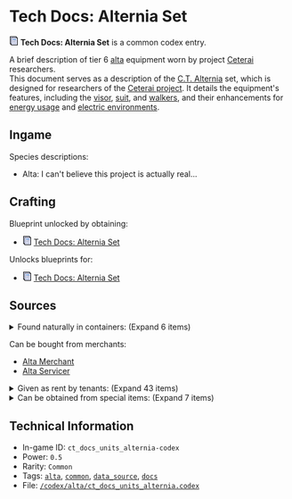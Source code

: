 # Tech Docs: Alternia Set

<img src="https://raw.githubusercontent.com/Ceterai/Enternia/main/codex/alta/paper/long.png" alt="Tech Docs: Alternia Set icon" loading="lazy" height="16px" width="auto" /> **Tech Docs: Alternia Set** is a common codex entry.

A brief description of tier 6 [alta](https://ceterai.github.io/MyEnternia/Wiki/Tags/Alta) equipment worn by project [Ceterai](https://ceterai.github.io/MyEnternia/Wiki/Tags/Ceterai) researchers.  
This document serves as a description of the [C.T. Alternia](https://ceterai.github.io/MyEnternia/Wiki/C.T.Alternia) set, which is designed for researchers of the [Ceterai project](https://ceterai.github.io/MyEnternia/Wiki/Ceteraiproject). It details the equipment's features, including the [visor](https://ceterai.github.io/MyEnternia/Wiki/visor), [suit](https://ceterai.github.io/MyEnternia/Wiki/suit), and [walkers](https://ceterai.github.io/MyEnternia/Wiki/walkers), and their enhancements for [energy usage](https://ceterai.github.io/MyEnternia/Wiki/energyusage) and [electric environments](https://ceterai.github.io/MyEnternia/Wiki/electricenvironments).

## Ingame

Species descriptions:

- Alta: I can't believe this project is actually real...

## Crafting

Blueprint unlocked by obtaining:

- <img src="https://raw.githubusercontent.com/Ceterai/Enternia/main/codex/alta/paper/long.png" alt="Tech Docs: Alternia Set icon" loading="lazy" height="16px" width="auto" /> [Tech Docs: Alternia Set](https://ceterai.github.io/MyEnternia/Wiki/TechDocs-AlterniaSet)

Unlocks blueprints for:

- <img src="https://raw.githubusercontent.com/Ceterai/Enternia/main/codex/alta/paper/long.png" alt="Tech Docs: Alternia Set icon" loading="lazy" height="16px" width="auto" /> [Tech Docs: Alternia Set](https://ceterai.github.io/MyEnternia/Wiki/TechDocs-AlterniaSet)

## Sources

<details markdown="1"><summary>Found naturally in containers: (Expand 6 items)</summary>

- <img src="https://raw.githubusercontent.com/Ceterai/Enternia/main/objects/alta/lab/pod/icon.png" alt="Alta Lab Pod icon" loading="lazy" height="16px" width="auto" /> [Alta Lab Pod](https://ceterai.github.io/MyEnternia/Wiki/AltaLabPod)
- <img src="https://raw.githubusercontent.com/Ceterai/Enternia/main/objects/alta/city/pod/icon.png" alt="Alta Pod icon" loading="lazy" height="16px" width="auto" /> [Alta Pod](https://ceterai.github.io/MyEnternia/Wiki/AltaPod)
- <img src="https://raw.githubusercontent.com/Ceterai/Enternia/main/objects/alta/security/pod/icon.png" alt="Alta Security Pod icon" loading="lazy" height="16px" width="auto" /> [Alta Security Pod](https://ceterai.github.io/MyEnternia/Wiki/AltaSecurityPod)
- <img src="https://raw.githubusercontent.com/Ceterai/Enternia/main/objects/alta/ship/container/icon.png" alt="Alta Ship Container icon" loading="lazy" height="16px" width="auto" /> [Alta Ship Container](https://ceterai.github.io/MyEnternia/Wiki/AltaShipContainer)
- <img src="https://raw.githubusercontent.com/Ceterai/Enternia/main/objects/alta/ship/pod/icon.png" alt="Alta Ship Pod icon" loading="lazy" height="16px" width="auto" /> [Alta Ship Pod](https://ceterai.github.io/MyEnternia/Wiki/AltaShipPod)
- <img src="https://starbounder.org/mediawiki/images/e/e4/Large_Shipping_Container.png" alt="Large Shipping Container icon" loading="lazy" height="12px" width="30px" /> [Large Shipping Container](https://starbounder.org/Large_Shipping_Container)

</details>

Can be bought from merchants:

- [Alta Merchant](https://ceterai.github.io/MyEnternia/Wiki/AltaMerchant)
- [Alta Servicer](https://ceterai.github.io/MyEnternia/Wiki/AltaServicer)

<details markdown="1"><summary>Given as rent by tenants: (Expand 43 items)</summary>

- [A.R.C.O. Security Guard](https://ceterai.github.io/MyEnternia/Wiki/A.R.C.O.SecurityGuard)
- [Alta Aegisalt Protecta](https://ceterai.github.io/MyEnternia/Wiki/AltaAegisaltProtecta)
- [Alta Army Captain](https://ceterai.github.io/MyEnternia/Wiki/AltaArmyCaptain)
- [Alta Brigadier](https://ceterai.github.io/MyEnternia/Wiki/AltaBrigadier)
- [Alta Copper Girl](https://ceterai.github.io/MyEnternia/Wiki/AltaCopperGirl)
- [Alta Diamond Protecta](https://ceterai.github.io/MyEnternia/Wiki/AltaDiamondProtecta)
- [Alta Durasteel Girl](https://ceterai.github.io/MyEnternia/Wiki/AltaDurasteelGirl)
- [Alta Ferozium Protecta](https://ceterai.github.io/MyEnternia/Wiki/AltaFeroziumProtecta)
- [Alta Guard](https://ceterai.github.io/MyEnternia/Wiki/AltaGuard)
- [Alta Impervium Protecta](https://ceterai.github.io/MyEnternia/Wiki/AltaImperviumProtecta)
- [Alta Iron Girl](https://ceterai.github.io/MyEnternia/Wiki/AltaIronGirl)
- [Alta Lab Guard](https://ceterai.github.io/MyEnternia/Wiki/AltaLabGuard)
- [Alta Mechanic](https://ceterai.github.io/MyEnternia/Wiki/AltaMechanic)
- [Alta Metrocop](https://ceterai.github.io/MyEnternia/Wiki/AltaMetrocop)
- [Alta Peacekeeper](https://ceterai.github.io/MyEnternia/Wiki/AltaPeacekeeper)
- [Alta Rainbow Girl](https://ceterai.github.io/MyEnternia/Wiki/AltaRainbowGirl)
- [Alta Scout](https://ceterai.github.io/MyEnternia/Wiki/AltaScout)
- [Alta Security Captain](https://ceterai.github.io/MyEnternia/Wiki/AltaSecurityCaptain)
- [Alta Security Guard](https://ceterai.github.io/MyEnternia/Wiki/AltaSecurityGuard)
- [Alta Solarium Protecta](https://ceterai.github.io/MyEnternia/Wiki/AltaSolariumProtecta)
- [Alta Soldier](https://ceterai.github.io/MyEnternia/Wiki/AltaSoldier)
- [Alta Titanium Girl](https://ceterai.github.io/MyEnternia/Wiki/AltaTitaniumGirl)
- [Alta Tungsten Girl](https://ceterai.github.io/MyEnternia/Wiki/AltaTungstenGirl)
- [Alta Violium Protecta](https://ceterai.github.io/MyEnternia/Wiki/AltaVioliumProtecta)
- [Arknight](https://ceterai.github.io/MyEnternia/Wiki/Arknight)
- [Citadel Guard](https://ceterai.github.io/MyEnternia/Wiki/CitadelGuard)
- [Dreamer](https://ceterai.github.io/MyEnternia/Wiki/Dreamer)
- [EDS Guard](https://ceterai.github.io/MyEnternia/Wiki/EDSGuard)
- [EDS Heavy Soldier](https://ceterai.github.io/MyEnternia/Wiki/EDSHeavySoldier)
- [EDS Security](https://ceterai.github.io/MyEnternia/Wiki/EDSSecurity)
- [Elin Guard](https://ceterai.github.io/MyEnternia/Wiki/ElinGuard)
- [Elite Guard](https://ceterai.github.io/MyEnternia/Wiki/EliteGuard)
- [Faradea Guard](https://ceterai.github.io/MyEnternia/Wiki/FaradeaGuard)
- [Faradea Legend](https://ceterai.github.io/MyEnternia/Wiki/FaradeaLegend)
- [Faradea Merc](https://ceterai.github.io/MyEnternia/Wiki/FaradeaMerc)
- [Faradea Scavenger](https://ceterai.github.io/MyEnternia/Wiki/FaradeaScavenger)
- [Imperial Guard](https://ceterai.github.io/MyEnternia/Wiki/ImperialGuard)
- [MKI Infiltrator](https://ceterai.github.io/MyEnternia/Wiki/MKIInfiltrator)
- [MKI Intruder](https://ceterai.github.io/MyEnternia/Wiki/MKIIntruder)
- [Sona Soldier](https://ceterai.github.io/MyEnternia/Wiki/SonaSoldier)
- [Spacedrifter](https://ceterai.github.io/MyEnternia/Wiki/Spacedrifter)
- [Stardust Scout](https://ceterai.github.io/MyEnternia/Wiki/StardustScout)
- [Thermounit](https://ceterai.github.io/MyEnternia/Wiki/Thermounit)

</details>

<details markdown="1"><summary>Can be obtained from special items: (Expand 7 items)</summary>

- <img src="https://raw.githubusercontent.com/Ceterai/Enternia/main/items/active/alta/sets/ceterai.png" alt="C.T. Alternia Set icon" loading="lazy" height="16px" width="auto" /> [C.T. Alternia Set](https://ceterai.github.io/MyEnternia/Wiki/C.T.AlterniaSet)
- <img src="https://raw.githubusercontent.com/Ceterai/Enternia/main/items/active/alta/loot/tier0.png" alt="Tier 0 Pad icon" loading="lazy" height="16px" width="auto" /> [Tier 0 Pad](https://ceterai.github.io/MyEnternia/Wiki/Tier0Pad)
- <img src="https://raw.githubusercontent.com/Ceterai/Enternia/main/items/active/alta/loot/tier1.png" alt="Tier 1 Pad icon" loading="lazy" height="16px" width="auto" /> [Tier 1 Pad](https://ceterai.github.io/MyEnternia/Wiki/Tier1Pad)
- <img src="https://raw.githubusercontent.com/Ceterai/Enternia/main/items/active/alta/loot/tier2.png" alt="Tier 2 Pad icon" loading="lazy" height="16px" width="auto" /> [Tier 2 Pad](https://ceterai.github.io/MyEnternia/Wiki/Tier2Pad)
- <img src="https://raw.githubusercontent.com/Ceterai/Enternia/main/items/active/alta/loot/tier3.png" alt="Tier 3 Pad icon" loading="lazy" height="16px" width="auto" /> [Tier 3 Pad](https://ceterai.github.io/MyEnternia/Wiki/Tier3Pad)
- <img src="https://raw.githubusercontent.com/Ceterai/Enternia/main/items/active/alta/loot/tier4.png" alt="Tier 4 Pad icon" loading="lazy" height="16px" width="auto" /> [Tier 4 Pad](https://ceterai.github.io/MyEnternia/Wiki/Tier4Pad)
- <img src="https://raw.githubusercontent.com/Ceterai/Enternia/main/items/active/alta/loot/tier5.png" alt="Tier 5 Pad icon" loading="lazy" height="16px" width="auto" /> [Tier 5 Pad](https://ceterai.github.io/MyEnternia/Wiki/Tier5Pad)

</details>

## Technical Information

- In-game ID: `ct_docs_units_alternia-codex`
- Power: `0.5`
- Rarity: `Common`
- Tags: [`alta`](https://ceterai.github.io/MyEnternia/Wiki/Tags/Alta), [`common`](https://ceterai.github.io/MyEnternia/Wiki/Tags/Common), [`data_source`](https://ceterai.github.io/MyEnternia/Wiki/Tags/DataSource), [`docs`](https://ceterai.github.io/MyEnternia/Wiki/Tags/Docs)
- File: [`/codex/alta/ct_docs_units_alternia.codex`](https://github.com/Ceterai/Enternia/blob/main/codex/alta/ct_docs_units_alternia.codex)
